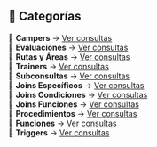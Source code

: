 ## 📂 Categorías  

📌 **Campers** → [Ver consultas](consultas-sql/1.campers/)  
📌 **Evaluaciones** → [Ver consultas](consultas-sql/2.evaluaciones/)  
📌 **Rutas y Áreas** → [Ver consultas](consultas-sql/3.rutas_Areas/)  
📌 **Trainers** → [Ver consultas](consultas-sql/4.trainers/)  
📌 **Subconsultas** → [Ver consultas](consultas-sql/5.SubConsultas/)  
📌 **Joins Específicos** → [Ver consultas](consultas-sql/7.Joins_específicos/)  
📌 **Joins Condiciones** → [Ver consultas](consultas-sql/8.joins_condiciones/)  
📌 **Joins Funciones** → [Ver consultas](consultas-sql/9.joins_Funciones/)  
📌 **Procedimientos** → [Ver consultas](consultas-sql/10.procedimientos/)  
📌 **Funciones** → [Ver consultas](consultas-sql/11.funciones/)  
📌 **Triggers** → [Ver consultas](consultas-sql/12.triggers/)   
